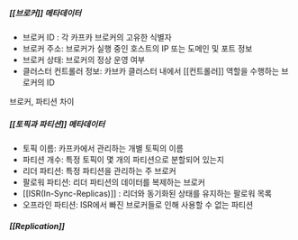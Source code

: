 
##### [[브로커]] 메타데이터

- 브로커 ID : 각 카프카 브로커의 고유한 식별자
- 브로커 주소: 브로커가 실행 중인 호스트의 IP 또는 도메인 및 포트 정보
- 브로커 상태: 브로커의 정상 운영 여부
- 클러스터 컨트롤러 정보: 카브카 클러스터 내에서 [[컨트롤러]] 역할을 수행하는 브로커의 ID


브로커, 파티션 차이

##### [[토픽과 파티션]] 메타데이터
- 토픽 이름: 카프카에서 관리하는 개별 토픽의 이름
- 파티션 개수: 특정 토픽이 몇 개의 파티션으로 분할되어 있는지
- 리더 파티션: 특정 파티션을 관리하는 주 브로커
- 팔로워 파티션: 리더 파티션의 데이터를 복제하는 브로커
- [[ISR(In-Sync-Replicas)]] : 리더와 동기화된 상태를 유지하는 팔로워 목록
- 오프라인 파티션: ISR에서 빠진 브로커들로 인해 사용할 수 없는 파티션


##### [[Replication]]


